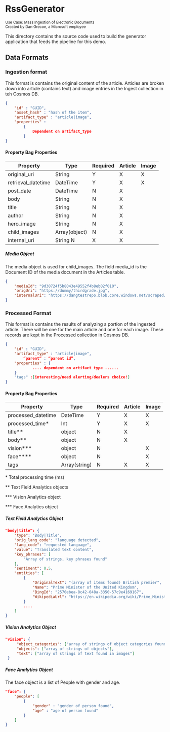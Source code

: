 # RssGenerator
<sup>Use Case: Mass Ingestion of Electronic Documents</sup> <br>
<sup>Created by Dan Grecoe, a Microsoft employee</sup>

This directory contains the source code used to build the generator application that feeds the pipeline for this demo.

## Data Formats

### Ingestion format
This format is contains the original content of the article. Articles are broken down into article (contains text) and image entries in the Ingest collection in teh Cosmos DB. 

```json
{
	"id" : "GUID",
	"asset_hash" : "hash of the item",
	"artifact_type" : "article|image",
	"properties" :
		{
			Dependent on artifact_type
		}
}
```

#### Property Bag Properties
Property	| Type | Required |	Article |	Image 
----|-----|-----|-----|-----
original_uri |	String	|Y	|X	|X	
retrieval_datetime |	DateTime | Y	|X	|X	
post_date	|DateTime	|N	|X |		
body	|String	|N	|X |		
title	|String	|N	|X |		
author	|String	|N	|X |		
hero_image	|String	|N	|X |		
child_images	|Array(object)	|N	|X |		
internal_uri	|String	N		|X	|X |

##### Media Object
The media object is used for child_images. The field media_id is the Document ID of the media document in the Articles table. 
```json
{
    "mediaId": "9d30724f5b8043e49552f4b8eb02f010",
    "origUri": "https://dummy/thirdgrade.jpg",
    "internalUri": "https://dangtestrepo.blob.core.windows.net/scraped/thirdgrade.jpg"
}
```

### Processed Format
This format is contains the results of analyzing a portion of the ingested article. There will be one for the main article and one for each image. These records are kept in the Processed collection in Cosmos DB.

```json
{
	"id" : "GUID",
	"artifact_type" : "article|image", 
        “parent” : “parent id”,
	"properties" : {
			.... dependent on artifact type ......
	}
	"tags" :[interesting/need alerting/dealers choice!]
}
```

#### Property Bag Properties
Property	| Type | Required |	Article |	Image 
----|-----|-----|-----|-----
processed_datetime	|DateTime	|Y	|X	|X	
processed_time*	|Int	|Y	|X	|X	
title**	|object	|N	|X |		
body**	|object	|N	|X |		
vision***	|object	|N	| |X		
face****	|object	|N	| |X		
tags	|Array(string)	|N	|X	|X	
\* Total processing time (ms)

\** Text Field Analytics objects

\*** Vision Analytics object

\*** Face Analytics object

##### Text Field Analytics Object
```json
"body|title": {
    "type": "Body|Title",
    "orig_lang_code": "language detected",
    "lang_code": "requested language",
    "value": "Translated text content",
    "key_phrases": [
        "Array of strings, key phrases found"
    ],
    "sentiment": 0.5,
    "entities": [
        {
            "OriginalText": "(array of items found) British premier",
            "Name": "Prime Minister of the United Kingdom",
            "BingId": "2570ebea-8c42-048a-3350-57c9e4169167",
            "WikipediaUrl": "https://en.wikipedia.org/wiki/Prime_Minister_of_the_United...."
        }
		....
    ]
}
```

##### Vision Analytics Object
```json
"vision": {
     "object_categories": ["array of strings of object categories found"],
     "objects": ["array of strings of objects"],
     "text": ["array of strings of text found in images"]
 }
```

##### Face Analytics Object
The face object is a list of People with gender and age.
```json
"face": {
    "people": [
		{
			"gender" : "gender of person found",
			"age" : "age of person found"
		}
	]
}
```

